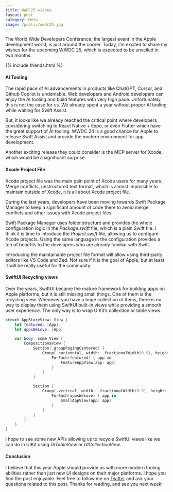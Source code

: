 ```yaml
---
title: WWDC25 wishes
layout: post
category: Meta
image: /public/wwdc25.jpg
---
```


The World Wide Developers Conference, the largest event in the Apple development world, is just around the corner. Today, I’m excited to share my wishes for the upcoming WWDC 25, which is expected to be unveiled in two months.

{% include friends.html %}

#### AI Tooling
The rapid pace of AI advancements in products like ChatGPT, Cursor, and Github Copilot is undeniable. Web developers and Android developers can enjoy the AI tooling and build features with very high pace. Unfortunately, this is not the case for us. We already spent a year without proper AI tooling while waiting for Swift Assist.

But, it looks like we already reached the critical point where developers considering switching to React Native + Expo, or even Flutter which have the great support of AI tooling. WWDC 24 is a good chance for Apple to release Swift Assist and provide the modern environment for app development.

Another exciting release they could consider is the MCP server for Xcode, which would be a significant surprise.

#### Xcode Project File
Xcode project file was the main pain point of Xcode users for many years. Merge conflicts, unstructured text format, which is almost impossible to maintain outside of Xcode, it is all about Xcode project file.

During the last years, developers have been moving towards Swift Package Manager to keep a significant amount of code there to avoid merge conflicts and other issues with Xcode project files.

Swift Package Manager uses folder structure and provides the whole configuration logic in the *Package.swift* file, which is a plain Swift file. I think it is time to introduce the *Project.swift* file, allowing us to configure Xcode projects. Using the same language in the configuration provides a ton of benefits to the developers who are already familiar with Swift.

Introducing the maintainable project file format will allow using third-party editors like VS Code and Zed. Not sure if it is the goal of Apple, but at least it will be really useful for the community.

#### SwiftUI Recycling views
Over the years, SwiftUI became the mature framework for building apps on Apple platforms, but it is still missing small things. One of them is the recycling view. Whenever you have a huge collection of items, there is no way to display them using SwiftUI built-in views while providing a smooth user experience. The only way is to wrap UIKit’s collection or table views.

```swift
struct AppStoreView: View {
    let featured: [App]
    let appsWeLove: [App]

    var body: some View {
        CompositionaView {
            Section(.groupPagingCentered) {
                Group(.horizontal, width: .fractionalWidth(0.5), height: .fractionalHeight(0.5)) {
                    ForEach(featured) { app in
                        FeatureAppView(app: app)
                    }
                }
            }

            Section {
                Group(.vertical, width: .fractionalWidth(0.9), height: .estimated(200)) {
                    ForEach(appsWeLove) { app in
                        SmallAppView(app: app)
                    }
                }
            }
        }
    }
}
```

I hope to see some new APIs allowing us to recycle SwiftUI views like we can do in UIKit using *UITableView* or *UICollectionView*.

#### Conclusion
I believe that this year Apple should provide us with more modern tooling abilities rather than just new UI designs on their major platforms. I hope you find the post enjoyable. Feel free to follow me on [Twitter](https://twitter.com/mecid) and ask your questions related to this post. Thanks for reading, and see you next week!
